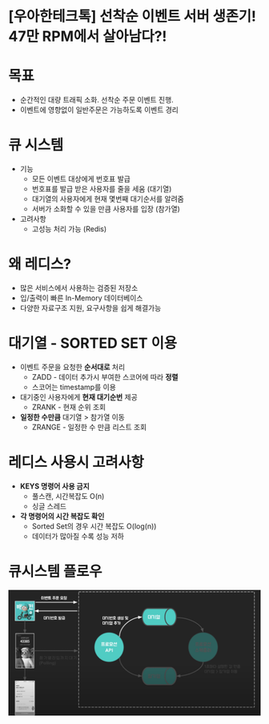 # [우아한테크톡] 선착순 이벤트 서버 생존기! 47만 RPM에서 살아남다?!

# 목표

- 순간적인 대량 트래픽 소화. 선착순 주문 이벤트 진행.
- 이벤트에 영향없이 일반주문은 가능하도록 이벤트 경리

# 큐 시스템

- 기능
    - 모든 이벤트 대상에게 번호표 발급
    - 번호표를 발급 받은 사용자를 줄을 세움 (대기열)
    - 대기열의 사용자에게 현재 몇번째 대기순서를 알려줌
    - 서버가 소화할 수 있을 만큼 사용자를 입장 (참가열)
- 고려사항
    - 고성능 처리 가능 (Redis)

# 왜 레디스?

- 많은 서비스에서 사용하는 검증된 저장소
- 입/출력이 빠른 In-Memory 데이터베이스
- 다양한 자료구조 지원, 요구사항을 쉽게 해결가능

# 대기열 - SORTED SET 이용

- 이벤트 주문을 요청한 **순서대로** 처리
    - ZADD - 데이터 추가시 부여한 스코어에 따라 **정렬**
    - 스코어는 timestamp를 이용
- 대기중인 사용자에게 **현재 대기순번** 제공
    - ZRANK - 현재 순위 조회
- **일정한 수만큼** 대기열 > 참가열 이동
    - ZRANGE - 일정한 수 만큼 리스트 조회

# 레디스 사용시 고려사항

- **KEYS 명령어 사용 금지**
    - 풀스캔, 시간복잡도 O(n)
    - 싱글 스레드
- **각 명령어의 시간 복잡도 확인**
    - Sorted Set의 경우 시간 복잡도 O(log(n))
    - 데이터가 많아질 수록 성능 저하

# 큐시스템 플로우

![image-20230228230118321](https://raw.githubusercontent.com/hscom96/ImageStore/main/images/2023/02/28/image-20230228230118321.png)
